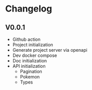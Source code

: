 # Changelog
## V0.0.1

- Github action
- Project initialization
- Generate project server via openapi
- Dev docker compose
- Doc initialization
- API initialization
  - Pagination
  - Pokemon
  - Types